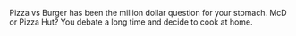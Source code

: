 Pizza vs Burger has been the million dollar question for your stomach. McD or Pizza Hut?
You debate a long time and decide to cook at home.